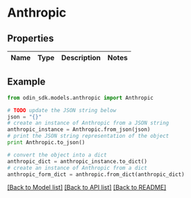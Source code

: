 # Anthropic


## Properties

Name | Type | Description | Notes
------------ | ------------- | ------------- | -------------

## Example

```python
from odin_sdk.models.anthropic import Anthropic

# TODO update the JSON string below
json = "{}"
# create an instance of Anthropic from a JSON string
anthropic_instance = Anthropic.from_json(json)
# print the JSON string representation of the object
print Anthropic.to_json()

# convert the object into a dict
anthropic_dict = anthropic_instance.to_dict()
# create an instance of Anthropic from a dict
anthropic_form_dict = anthropic.from_dict(anthropic_dict)
```
[[Back to Model list]](../README.md#documentation-for-models) [[Back to API list]](../README.md#documentation-for-api-endpoints) [[Back to README]](../README.md)


